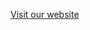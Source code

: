 [Visit our website]([https://www.example.com](https://devharsh98.github.io/GitHub-Profile-Wrapper.github.io/)https://devharsh98.github.io/GitHub-Profile-Wrapper.github.io/)
